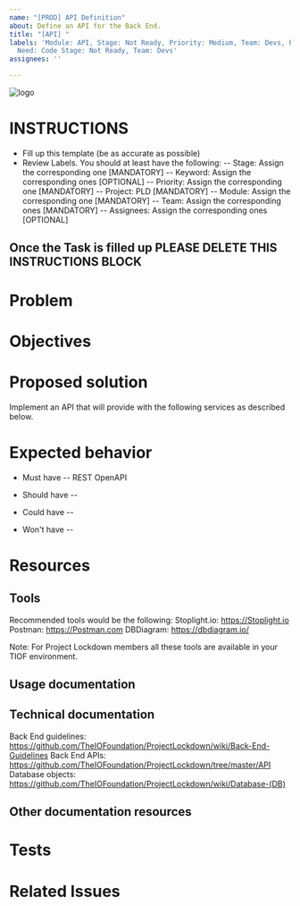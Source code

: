 ```yaml
---
name: "[PROD] API Definition"
about: Define an API for the Back End.
title: "[API] "
labels: 'Module: API, Stage: Not Ready, Priority: Medium, Team: Devs, Project: PLD,
  Need: Code Stage: Not Ready, Team: Devs'
assignees: ''

---
```


![logo](https://user-images.githubusercontent.com/9198668/85232285-68543380-b430-11ea-8353-1aafb79baf78.png) 

# INSTRUCTIONS
- Fill up this template (be as accurate as possible)
- Review Labels. You should at least have the following:
 -- Stage: Assign the corresponding one [MANDATORY]
 -- Keyword: Assign the corresponding ones [OPTIONAL]
 -- Priority: Assign the corresponding one [MANDATORY] 
 -- Project: PLD [MANDATORY]
 -- Module: Assign the corresponding one [MANDATORY]
 -- Team: Assign the corresponding ones [MANDATORY]
 -- Assignees: Assign the corresponding ones [OPTIONAL]

Once the Task is filled up PLEASE DELETE THIS INSTRUCTIONS BLOCK
---

# Problem


# Objectives


# Proposed solution
Implement an API that will provide with the following services as described below.

# Expected behavior
- Must have
 -- REST OpenAPI 


- Should have
 -- 

- Could have
 -- 

- Won't have
 -- 


# Resources
## Tools
Recommended tools would be the following:
Stoplight.io: https://Stoplight.io
Postman: https://Postman.com 
DBDiagram: https://dbdiagram.io/

Note: For Project Lockdown members all these tools are available in your TIOF environment.

## Usage documentation

## Technical documentation
Back End guidelines: https://github.com/TheIOFoundation/ProjectLockdown/wiki/Back-End-Guidelines
Back End APIs: https://github.com/TheIOFoundation/ProjectLockdown/tree/master/API
Database objects: https://github.com/TheIOFoundation/ProjectLockdown/wiki/Database-(DB)

## Other documentation resources

# Tests

# Related Issues
<!--stackedit_data:
eyJoaXN0b3J5IjpbLTEzOTc2NTIzNTBdfQ==
-->